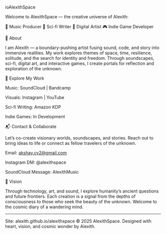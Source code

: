 ioAlexithSpace

Welcome to AlexithSpace — the creative universe of Alexith:

🎵 Music Producer
📖 Sci-fi Writer
🎨 Digital Artist
🎮 Indie Game Developer

🌌 About

I am Alexith — a boundary-pushing artist fusing sound, code, and story into immersive realities. My work explores themes of space, time, resilience, solitude, and the search for identity and freedom. Through soundscapes, sci-fi, digital art, and interactive games, I create portals for reflection and exploration of the unknown.

🚀 Explore My Work

Music: SoundCloud | Bandcamp

Visuals: Instagram | YouTube

Sci-fi Writing: Amazon KDP

Indie Games: In Development


📬 Contact & Collaborate

Let’s co-create visionary worlds, soundscapes, and stories. Reach out to bring ideas to life or connect as fellow travelers of the unknown.

Email: akshay.cy2@gmail.com

Instagram DM: @alexithspace

SoundCloud Message: AlexithMusic


🌱 Vision

Through technology, art, and sound, I explore humanity’s ancient questions and future frontiers. Each creation is a signal from the depths of consciousness to those who seek the beauty of the unknown. Welcome to the cosmic diary of a wandering mind.


---

Site: alexith.github.io/alexithspace
© 2025 AlexithSpace. Designed with heart, vision, and cosmic wonder by Alexith.

